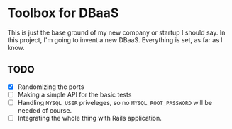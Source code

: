 # Toolbox for DBaaS 

This is just the base ground of my new company or startup I should say. In this project, I'm going to invent a new DBaaS. Everything is set, as far as I know. 

## TODO 

- [x] Randomizing the ports 
- [ ] Making a simple API for the basic tests 
- [ ] Handling `MYSQL_USER` priveleges, so no `MYSQL_ROOT_PASSWORD` will be needed of course. 
- [ ] Integrating the whole thing with Rails application. 
